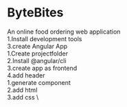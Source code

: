 # ByteBites
An online food ordering web application\
1.Install development tools\
3.create Angular App\
    1.Create projectfolder\
    2.Install @angular/cli\
    3.create app as frontend\
4.add header\
    1.generate component\
    2.add html\
    3.add css \
